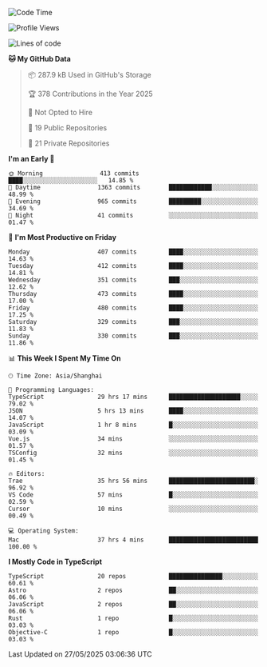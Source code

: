<!--START_SECTION:waka-->
![Code Time](http://img.shields.io/badge/Code%20Time-3%2C575%20hrs%206%20mins-blue)

![Profile Views](http://img.shields.io/badge/Profile%20Views-0-blue)

![Lines of code](https://img.shields.io/badge/From%20Hello%20World%20I%27ve%20Written-3.0%20million%20lines%20of%20code-blue)

**🐱 My GitHub Data** 

> 📦 287.9 kB Used in GitHub's Storage 
 > 
> 🏆 378 Contributions in the Year 2025
 > 
> 🚫 Not Opted to Hire
 > 
> 📜 19 Public Repositories 
 > 
> 🔑 21 Private Repositories 
 > 
**I'm an Early 🐤** 

```text
🌞 Morning                413 commits         ████░░░░░░░░░░░░░░░░░░░░░   14.85 % 
🌆 Daytime                1363 commits        ████████████░░░░░░░░░░░░░   48.99 % 
🌃 Evening                965 commits         █████████░░░░░░░░░░░░░░░░   34.69 % 
🌙 Night                  41 commits          ░░░░░░░░░░░░░░░░░░░░░░░░░   01.47 % 
```
📅 **I'm Most Productive on Friday** 

```text
Monday                   407 commits         ████░░░░░░░░░░░░░░░░░░░░░   14.63 % 
Tuesday                  412 commits         ████░░░░░░░░░░░░░░░░░░░░░   14.81 % 
Wednesday                351 commits         ███░░░░░░░░░░░░░░░░░░░░░░   12.62 % 
Thursday                 473 commits         ████░░░░░░░░░░░░░░░░░░░░░   17.00 % 
Friday                   480 commits         ████░░░░░░░░░░░░░░░░░░░░░   17.25 % 
Saturday                 329 commits         ███░░░░░░░░░░░░░░░░░░░░░░   11.83 % 
Sunday                   330 commits         ███░░░░░░░░░░░░░░░░░░░░░░   11.86 % 
```


📊 **This Week I Spent My Time On** 

```text
🕑︎ Time Zone: Asia/Shanghai

💬 Programming Languages: 
TypeScript               29 hrs 17 mins      ████████████████████░░░░░   79.02 % 
JSON                     5 hrs 13 mins       ████░░░░░░░░░░░░░░░░░░░░░   14.07 % 
JavaScript               1 hr 8 mins         █░░░░░░░░░░░░░░░░░░░░░░░░   03.09 % 
Vue.js                   34 mins             ░░░░░░░░░░░░░░░░░░░░░░░░░   01.57 % 
TSConfig                 32 mins             ░░░░░░░░░░░░░░░░░░░░░░░░░   01.45 % 

🔥 Editors: 
Trae                     35 hrs 56 mins      ████████████████████████░   96.92 % 
VS Code                  57 mins             █░░░░░░░░░░░░░░░░░░░░░░░░   02.59 % 
Cursor                   10 mins             ░░░░░░░░░░░░░░░░░░░░░░░░░   00.49 % 

💻 Operating System: 
Mac                      37 hrs 4 mins       █████████████████████████   100.00 % 
```

**I Mostly Code in TypeScript** 

```text
TypeScript               20 repos            ███████████████░░░░░░░░░░   60.61 % 
Astro                    2 repos             ██░░░░░░░░░░░░░░░░░░░░░░░   06.06 % 
JavaScript               2 repos             ██░░░░░░░░░░░░░░░░░░░░░░░   06.06 % 
Rust                     1 repo              █░░░░░░░░░░░░░░░░░░░░░░░░   03.03 % 
Objective-C              1 repo              █░░░░░░░░░░░░░░░░░░░░░░░░   03.03 % 
```




 Last Updated on 27/05/2025 03:06:36 UTC
<!--END_SECTION:waka-->